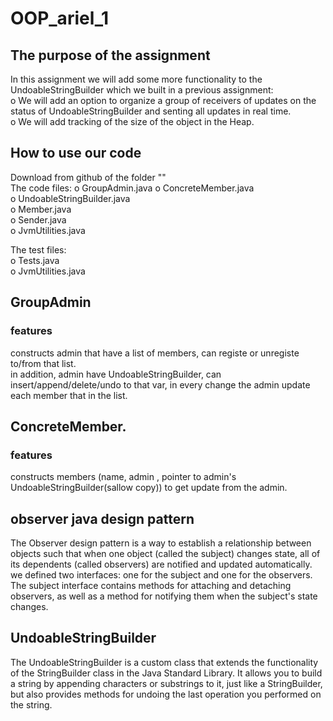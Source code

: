 # OOP_ariel_1
## The purpose of the assignment
In this assignment we will add some more functionality to the UndoableStringBuilder
which we built in a previous assignment:  
o We will add an option to organize a group of receivers of updates on the status of UndoableStringBuilder and senting all updates in real time.  
o We will add tracking of the size of the object in the Heap.  
## How to use our code
Download from github of the folder ""  
The code files: 
    o GroupAdmin.java
    o ConcreteMember.java    
    o UndoableStringBuilder.java  
    o Member.java  
  o Sender.java  
  o JvmUtilities.java  
  
The test files:  
  o Tests.java  
  o JvmUtilities.java  
## GroupAdmin
### features
constructs admin that have a list of members, can registe or unregiste to/from that list.  
in addition, admin have UndoableStringBuilder, can insert/append/delete/undo to that var, in every change the admin update each member that in the list.  
## ConcreteMember.
### features
constructs members (name, admin , pointer to admin's UndoableStringBuilder(sallow copy)) to get update from the admin.  
## observer java design pattern
The Observer design pattern is a way to establish a relationship between objects such that when one object (called the subject) changes state, all of its dependents (called observers) are notified and updated automatically.  
we defined two interfaces: one for the subject and one for the observers. The subject interface contains methods for attaching and detaching observers, as well as a method for notifying them when the subject's state changes.  
## UndoableStringBuilder
The UndoableStringBuilder is a custom class that extends the functionality of the StringBuilder class in the Java Standard Library. It allows you to build a string by appending characters or substrings to it, just like a StringBuilder, but also provides methods for undoing the last operation you performed on the string.  
